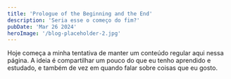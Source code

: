 ```yaml
---
title: 'Prologue of the Beginning and the End'
description: 'Seria esse o começo do fim?'
pubDate: 'Mar 26 2024'
heroImage: '/blog-placeholder-2.jpg'
---
```


Hoje começa a minha tentativa de manter um conteúdo regular aqui nessa página. A ideia é compartilhar um pouco do que eu tenho aprendido e estudado, e também de vez em quando falar sobre coisas que eu gosto.


